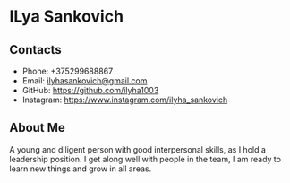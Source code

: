 # ILya Sankovich

## Contacts
* Phone: +375299688867
* Email: ilyhasankovich@gmail.com
* GitHub: https://github.com/ilyha1003
* Instagram: https://www.instagram.com/ilyha_sankovich

## About Me
A young and diligent person with good interpersonal skills, as I hold a leadership position. I get along well with people in the team, I am ready to learn new things and grow in all areas.